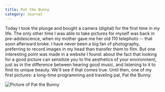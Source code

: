 ```yaml
---
title: Pat the Bunny
category: Journal
---
```


Today I took the plunge and bought a camera (digital) for the first time
in my life.  The only other time I was able to take pictures for myself
was back in pre-adolescence, when my mother gave me her old 110
telephoto -- that soon afterward broke.  I have never been a big fan of
photography, preferring to record images in my head than transfer them
to film.  But one interesting point was made in a website I found: about
the fact that looking for a good picture can sensitize you to the
aesthetics of your environment, just as in the difference between
hearing good music, and listening to it to find its unique beauty.
We'll see if that comes true.  Until then, one of my first pictures: a
long-time programming and traveling pal, Pat the Bunny.

![Picture of Pat the Bunny](images/patbunny.jpg "Picture of Pat the Bunny")


